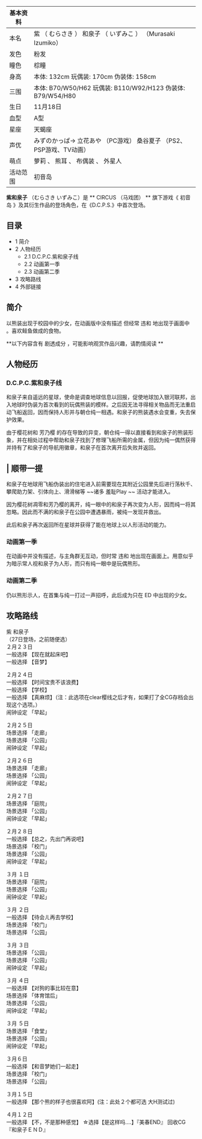 |  **基本资料**  ||
|---|---|
|本名  |  紫  （  むらさき  ）  和泉子  （  いずみこ  ）  （Murasaki Izumiko）   |
|发色  |  粉发   |
|瞳色  |  棕瞳   |
|身高  |  本体: 132cm  玩偶装: 170cm  伪装体: 158cm   |
|三围  |  本体: B70/W50/H62  玩偶装: B110/W92/H123  伪装体: B79/W54/H80   |
|生日  |  11月18日   |
|血型  |  A型   |
|星座  |  天蝎座   |
|声优  |  みずのかっぱ→  立花あや  （PC游戏）  桑谷夏子  （PS2、PSP游戏、TV动画）   |
|萌点  |  萝莉  、  熊耳  、  布偶装  、  外星人   |
|活动范围  |  初音岛   |
  
**紫和泉子** （むらさき いずみこ）是 ** CIRCUS  （马戏团） ** 旗下游戏《  初音岛
》及其衍生作品的登场角色，在《D.C.P.S.》中首次登场。

##  目录

  * 1  简介 
  * 2  人物经历 
    * 2.1  D.C.P.C.紫和泉子线 
    * 2.2  动画第一季 
    * 2.3  动画第二季 
  * 3  攻略路线 
  * 4  外部链接 

##  简介

以熊装出现于校园中的少女，在动画版中没有描述  但经常  违和  地出现于画面中  。喜欢鲑鱼做成的食物。

**以下内容含有 剧透成分  ，可能影响观赏作品兴趣，请酌情阅读 **

##  人物经历

###  D.C.P.C.紫和泉子线

和泉子来自遥远的星球，使命是调查地球信息以回报，促使地球加入银河联邦，出入地球时伪装为首次看到的玩偶熊装的模样。之后因无法寻得相关物品而无法重启动飞船返回，因而保持人形并与朝仓纯一相遇。和泉子的熊装遇水会变重，失去保护效果。

由于樱花树和  芳乃樱
的存在导致的异变，朝仓纯一得以直接看到和泉子的熊装形象，并在相处过程中帮助和泉子找到了修理飞船所需的金属，但因为纯一偶然获得并持有了和泉子的导航用徽章，和泉子在首次离开后失败并返回。

|  顺带一提  
---  
和泉子在地球用飞船伪装出的住宅进入前需要现在其附近公园里先后进行荡秋千、攀爬助力架、引体向上、滑滑梯等 ~~诸多 羞耻Play  ~~ 活动才能进入。
</br>  
  
因为樱花树凋零和芳乃樱的离开，纯一眼中的和泉子再次变为人形，因而纯一将其忽略。因此而不满的和泉子在公园中遭遇暴雨，被纯一发现并救出。

此后和泉子再次返回所在星球并获得了能在地球上以人形活动的能力。

###  动画第一季

在动画中并没有描述，与主角群无互动，但时常  违和  地出现在画面上。用意似乎为暗示常人视和泉子为人形，而只有纯一眼中是玩偶熊形。

###  动画第二季

仍以熊形示人，在首集与纯一打过一声招呼，此后成为只在  ED  中出现的少女。

##  攻略路线

紫 和泉子  
（27日登场，之前随便选）  
２月２３日  
一般选择 【现在就起床吧】  
一般选择 【音梦】  
  
２月２４日  
一般选择 【时间宝贵不该浪费】  
一般选择 【学校】  
一般选择 【真麻烦】（注：此选项在clear樱线之后才有，如果打了全CG存档会出现这个选项。）  
闹钟设定 「早起」  
  
２月２５日  
场景选择 「走廊」  
场景选择 「公园」  
闹钟设定 「早起」  
  
２月２６日  
场景选择 「走廊」  
场景选择 「公园」  
闹钟设定 「早起」  
  
２月２７日  
场景选择 「庭院」  
场景选择 「公园」  
闹钟设定 「早起」  
  
２月２８日  
一般选择 【总之，先出门再说吧】  
场景选择 「校门」  
场景选择 「公园」  
闹钟设定 「早起」  
  
３月 １日  
场景选择 「庭院」  
场景选择 「公园」  
闹钟设定 「早起」  
  
３月 ２日  
一般选择 【待会ㄦ再去学校】  
场景选择 「校门」  
场景选择 「公园」  
  
３月 ３日  
场景选择 「公园」  
场景选择 「公园」  
闹钟设定 「早起」  
  
３月 ４日  
一般选择 【对狗的事比较在意】  
场景选择 「体育馆后」  
场景选择 「公园」  
闹钟设定 「早起」  
  
３月 ５日  
场景选择 「食堂」  
场景选择 「公园」  
闹钟设定 「早起」  
  
３月６日  
一般选择 【和音梦她们一起走】  
场景选择 「校门」  
场景选择 「公园」  
  
３月１５日  
一般选择 【那个熊的样子也很喜欢阿】(注：此处２个都可选 大H测试过)  
  
４月１２日  
一般选择 【不，不是那种感觉】 ☆选择【是这样吗….】『美春END』 回收CG  
『和泉子ＥＮＤ』

  